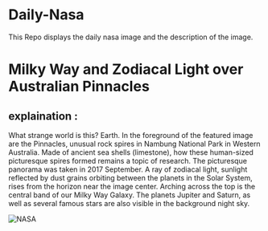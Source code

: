 # Daily-Nasa

This Repo displays the daily nasa image and the description of the image.

<!--NASA-->
# Milky Way and Zodiacal Light over Australian Pinnacles
## explaination :

What strange world is this? Earth. In the foreground of the featured image are the Pinnacles, unusual rock spires in Nambung National Park in Western Australia. Made of ancient sea shells (limestone), how these human-sized picturesque spires formed remains a topic of research.  The picturesque panorama was taken in 2017 September.   A ray of zodiacal light, sunlight reflected by dust grains orbiting between the planets in the Solar System, rises from the horizon near the image center. Arching across the top is the central band of our Milky Way Galaxy. The planets Jupiter and Saturn, as well as several famous stars are also visible in the background night sky.

![NASA](https://apod.nasa.gov/apod/image/2210/ZodiacalPinnacles_Zhang_1080.jpg)
<!--/NASA-->
